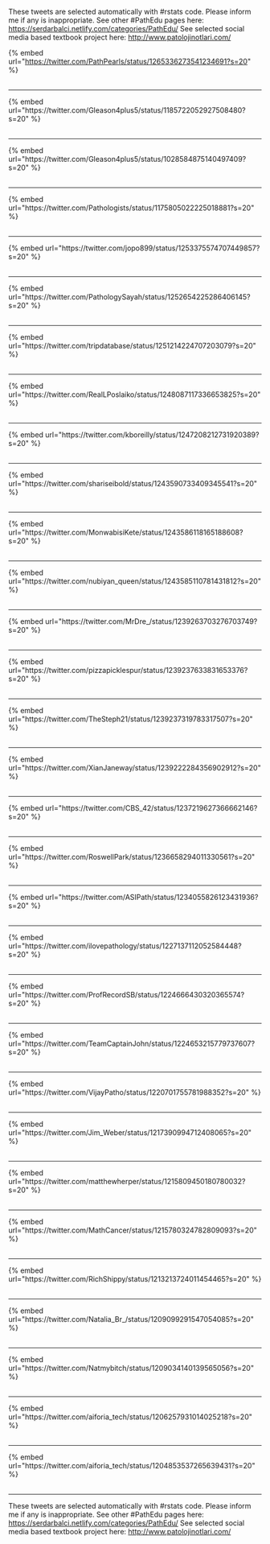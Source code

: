 

These tweets are selected automatically with #rstats code. Please inform me if any is inappropriate.
See other #PathEdu pages here: https://serdarbalci.netlify.com/categories/PathEdu/ 
See selected social media based textbook project here: http://www.patolojinotlari.com/

{% embed url="https://twitter.com/PathPearls/status/1265336273541234691?s=20" %}<br>
<br>
<hr>
{% embed url="https://twitter.com/Gleason4plus5/status/1185722052927508480?s=20" %}<br>
<br>
<hr>
{% embed url="https://twitter.com/Gleason4plus5/status/1028584875140497409?s=20" %}<br>
<br>
<hr>
{% embed url="https://twitter.com/Pathologists/status/1175805022225018881?s=20" %}<br>
<br>
<hr>
{% embed url="https://twitter.com/jopo899/status/1253375574707449857?s=20" %}<br>
<br>
<hr>
{% embed url="https://twitter.com/PathologySayah/status/1252654225286406145?s=20" %}<br>
<br>
<hr>
{% embed url="https://twitter.com/tripdatabase/status/1251214224707203079?s=20" %}<br>
<br>
<hr>
{% embed url="https://twitter.com/RealLPoslaiko/status/1248087117336653825?s=20" %}<br>
<br>
<hr>
{% embed url="https://twitter.com/kboreilly/status/1247208212731920389?s=20" %}<br>
<br>
<hr>
{% embed url="https://twitter.com/shariseibold/status/1243590733409345541?s=20" %}<br>
<br>
<hr>
{% embed url="https://twitter.com/MonwabisiKete/status/1243586118165188608?s=20" %}<br>
<br>
<hr>
{% embed url="https://twitter.com/nubiyan_queen/status/1243585110781431812?s=20" %}<br>
<br>
<hr>
{% embed url="https://twitter.com/MrDre_/status/1239263703276703749?s=20" %}<br>
<br>
<hr>
{% embed url="https://twitter.com/pizzapicklespur/status/1239237633831653376?s=20" %}<br>
<br>
<hr>
{% embed url="https://twitter.com/TheSteph21/status/1239237319783317507?s=20" %}<br>
<br>
<hr>
{% embed url="https://twitter.com/XianJaneway/status/1239222284356902912?s=20" %}<br>
<br>
<hr>
{% embed url="https://twitter.com/CBS_42/status/1237219627366662146?s=20" %}<br>
<br>
<hr>
{% embed url="https://twitter.com/RoswellPark/status/1236658294011330561?s=20" %}<br>
<br>
<hr>
{% embed url="https://twitter.com/ASIPath/status/1234055826123431936?s=20" %}<br>
<br>
<hr>
{% embed url="https://twitter.com/ilovepathology/status/1227137112052584448?s=20" %}<br>
<br>
<hr>
{% embed url="https://twitter.com/ProfRecordSB/status/1224666430320365574?s=20" %}<br>
<br>
<hr>
{% embed url="https://twitter.com/TeamCaptainJohn/status/1224653215779737607?s=20" %}<br>
<br>
<hr>
{% embed url="https://twitter.com/VijayPatho/status/1220701755781988352?s=20" %}<br>
<br>
<hr>
{% embed url="https://twitter.com/Jim_Weber/status/1217390994712408065?s=20" %}<br>
<br>
<hr>
{% embed url="https://twitter.com/matthewherper/status/1215809450180780032?s=20" %}<br>
<br>
<hr>
{% embed url="https://twitter.com/MathCancer/status/1215780324782809093?s=20" %}<br>
<br>
<hr>
{% embed url="https://twitter.com/RichShippy/status/1213213724011454465?s=20" %}<br>
<br>
<hr>
{% embed url="https://twitter.com/Natalia_Br_/status/1209099291547054085?s=20" %}<br>
<br>
<hr>
{% embed url="https://twitter.com/Natmybitch/status/1209034140139565056?s=20" %}<br>
<br>
<hr>
{% embed url="https://twitter.com/aiforia_tech/status/1206257931014025218?s=20" %}<br>
<br>
<hr>
{% embed url="https://twitter.com/aiforia_tech/status/1204853537265639431?s=20" %}<br>
<br>
<hr>


These tweets are selected automatically with #rstats code. Please inform me if any is inappropriate.
See other #PathEdu pages here: https://serdarbalci.netlify.com/categories/PathEdu/ 
See selected social media based textbook project here: http://www.patolojinotlari.com/
